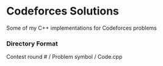 # Codeforces Solutions
Some of my C++ implementations for Codeforces problems

### Directory Format
Contest round # / Problem symbol / Code.cpp
